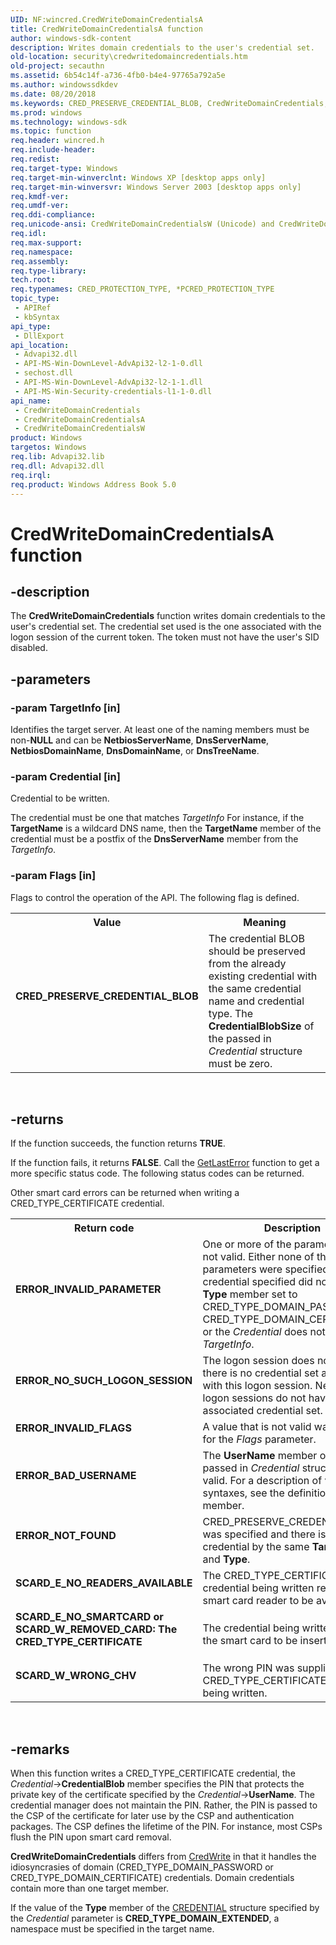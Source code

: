 ```yaml
---
UID: NF:wincred.CredWriteDomainCredentialsA
title: CredWriteDomainCredentialsA function
author: windows-sdk-content
description: Writes domain credentials to the user's credential set.
old-location: security\credwritedomaincredentials.htm
old-project: secauthn
ms.assetid: 6b54c14f-a736-4fb0-b4e4-97765a792a5e
ms.author: windowssdkdev
ms.date: 08/20/2018
ms.keywords: CRED_PRESERVE_CREDENTIAL_BLOB, CredWriteDomainCredentials, CredWriteDomainCredentials function [Security], CredWriteDomainCredentialsA, CredWriteDomainCredentialsW, _cred_credwritedomaincredentials, security.credwritedomaincredentials, wincred/CredWriteDomainCredentials, wincred/CredWriteDomainCredentialsA, wincred/CredWriteDomainCredentialsW
ms.prod: windows
ms.technology: windows-sdk
ms.topic: function
req.header: wincred.h
req.include-header: 
req.redist: 
req.target-type: Windows
req.target-min-winverclnt: Windows XP [desktop apps only]
req.target-min-winversvr: Windows Server 2003 [desktop apps only]
req.kmdf-ver: 
req.umdf-ver: 
req.ddi-compliance: 
req.unicode-ansi: CredWriteDomainCredentialsW (Unicode) and CredWriteDomainCredentialsA (ANSI)
req.idl: 
req.max-support: 
req.namespace: 
req.assembly: 
req.type-library: 
tech.root: 
req.typenames: CRED_PROTECTION_TYPE, *PCRED_PROTECTION_TYPE
topic_type:
 - APIRef
 - kbSyntax
api_type:
 - DllExport
api_location:
 - Advapi32.dll
 - API-MS-Win-DownLevel-AdvApi32-l2-1-0.dll
 - sechost.dll
 - API-MS-Win-DownLevel-AdvApi32-l2-1-1.dll
 - API-MS-Win-Security-credentials-l1-1-0.dll
api_name:
 - CredWriteDomainCredentials
 - CredWriteDomainCredentialsA
 - CredWriteDomainCredentialsW
product: Windows
targetos: Windows
req.lib: Advapi32.lib
req.dll: Advapi32.dll
req.irql: 
req.product: Windows Address Book 5.0
---
```


# CredWriteDomainCredentialsA function


## -description


The <b>CredWriteDomainCredentials</b> function writes domain credentials to the user's credential set. The credential set used is the one associated with the logon session of the current token. The token must not have the user's SID disabled.


## -parameters




### -param TargetInfo [in]

Identifies the target server. At least one of the naming members must be non-<b>NULL</b> and can be <b>NetbiosServerName</b>, <b>DnsServerName</b>, <b>NetbiosDomainName</b>, <b>DnsDomainName</b>, or <b>DnsTreeName</b>.


### -param Credential [in]

Credential to be written. 




The credential must be one that matches <i>TargetInfo</i> For instance, if the <b>TargetName</b> is a wildcard DNS name, then the <b>TargetName</b> member of the credential must be a postfix of the <b>DnsServerName</b> member from the <i>TargetInfo</i>.


### -param Flags [in]

Flags to control the operation of the API. The following flag is defined.

<table>
<tr>
<th>Value</th>
<th>Meaning</th>
</tr>
<tr>
<td width="40%"><a id="CRED_PRESERVE_CREDENTIAL_BLOB"></a><a id="cred_preserve_credential_blob"></a><dl>
<dt><b>CRED_PRESERVE_CREDENTIAL_BLOB</b></dt>
<dt></dt>
</dl>
</td>
<td width="60%">
The credential BLOB should be preserved from the already existing credential with the same credential name and credential type. The <b>CredentialBlobSize</b> of the passed in <i>Credential</i> structure must be zero.

</td>
</tr>
</table>
 


## -returns



If the function succeeds, the function returns <b>TRUE</b>.

If the function fails, it returns <b>FALSE</b>. Call the <a href="https://msdn.microsoft.com/d852e148-985c-416f-a5a7-27b6914b45d4">GetLastError</a> function to get a more specific status code. The following status codes can be returned.

Other smart card errors can be returned when writing a CRED_TYPE_CERTIFICATE credential.

<table>
<tr>
<th>Return code</th>
<th>Description</th>
</tr>
<tr>
<td width="40%">
<dl>
<dt><b>ERROR_INVALID_PARAMETER</b></dt>
</dl>
</td>
<td width="60%">
One or more of the parameters are not valid. Either none of the naming parameters were specified, or the credential specified did not have the <b>Type</b> member set to CRED_TYPE_DOMAIN_PASSWORD or CRED_TYPE_DOMAIN_CERTIFICATE, or the <i>Credential</i> does not match the <i>TargetInfo</i>.

</td>
</tr>
<tr>
<td width="40%">
<dl>
<dt><b>ERROR_NO_SUCH_LOGON_SESSION</b></dt>
</dl>
</td>
<td width="60%">
The logon session does not exist or there is no credential set associated with this logon session. Network logon sessions do not have an associated credential set.

</td>
</tr>
<tr>
<td width="40%">
<dl>
<dt><b>ERROR_INVALID_FLAGS</b></dt>
</dl>
</td>
<td width="60%">
A value that is not valid was specified for the <i>Flags</i> parameter.

</td>
</tr>
<tr>
<td width="40%">
<dl>
<dt><b>ERROR_BAD_USERNAME</b></dt>
</dl>
</td>
<td width="60%">
The <b>UserName</b> member of the passed in <i>Credential</i> structure is not valid. For a description of valid syntaxes, see the definition of that member.

</td>
</tr>
<tr>
<td width="40%">
<dl>
<dt><b>ERROR_NOT_FOUND</b></dt>
</dl>
</td>
<td width="60%">
CRED_PRESERVE_CREDENTIAL_BLOB was specified and there is no existing credential by the same <b>TargetName</b> and <b>Type</b>.

</td>
</tr>
<tr>
<td width="40%">
<dl>
<dt><b>SCARD_E_NO_READERS_AVAILABLE</b></dt>
</dl>
</td>
<td width="60%">
The CRED_TYPE_CERTIFICATE credential being written requires the smart card reader to be available.

</td>
</tr>
<tr>
<td width="40%">
<dl>
<dt><b>SCARD_E_NO_SMARTCARD or SCARD_W_REMOVED_CARD: The CRED_TYPE_CERTIFICATE</b></dt>
</dl>
</td>
<td width="60%">
The credential being written requires the smart card to be inserted.

</td>
</tr>
<tr>
<td width="40%">
<dl>
<dt><b>SCARD_W_WRONG_CHV</b></dt>
</dl>
</td>
<td width="60%">
The wrong PIN was supplied for the CRED_TYPE_CERTIFICATE credential being written.

</td>
</tr>
</table>
 




## -remarks



When this function writes a CRED_TYPE_CERTIFICATE credential, the <i>Credential</i>-&gt;<b>CredentialBlob</b> member specifies the PIN that protects the private key of the certificate specified by the <i>Credential</i>-&gt;<b>UserName</b>. The credential manager does not maintain the PIN. Rather, the PIN is passed to the CSP of the certificate for later use by the CSP and authentication packages. The CSP defines the lifetime of the PIN. For instance, most CSPs flush the PIN upon smart card removal.

<b>CredWriteDomainCredentials</b> differs from <a href="https://msdn.microsoft.com/9a590347-d610-4916-bf63-60fbec173ac2">CredWrite</a> in that it handles the idiosyncrasies of domain (CRED_TYPE_DOMAIN_PASSWORD or CRED_TYPE_DOMAIN_CERTIFICATE) credentials. Domain credentials contain more than one target member.

If the value of the <b>Type</b> member of the <a href="https://msdn.microsoft.com/6361b93c-4441-4a01-bd39-b95c42962497">CREDENTIAL</a> structure specified by the <i>Credential</i>  parameter is <b>CRED_TYPE_DOMAIN_EXTENDED</b>, a namespace must be specified in the target name.



